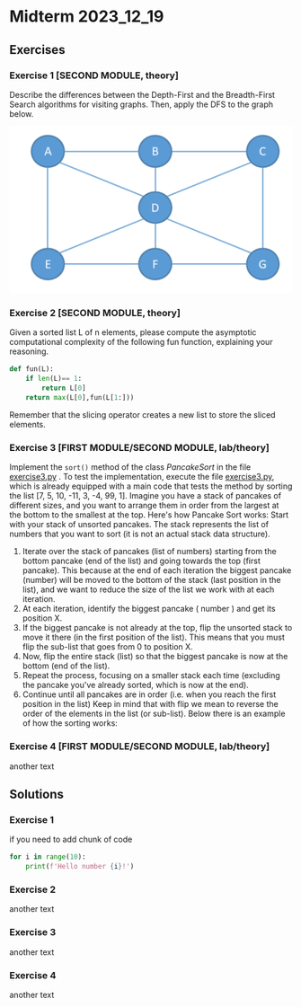 # Midterm 2023_12_19

## Exercises

### Exercise 1 [SECOND MODULE, theory]

Describe the differences between the Depth-First and the Breadth-First Search algorithms for visiting graphs. Then, apply the DFS to the graph below.

![](ex1.png)

### Exercise 2 [SECOND MODULE, theory]

Given a sorted list L of n elements, please compute the asymptotic computational
complexity of the following fun function, explaining your reasoning.

```python
def fun(L):
	if len(L)== 1:
		return L[0]
	return max(L[0],fun(L[1:]))
```
Remember that the slicing operator creates a new list to store the sliced elements.

### Exercise 3 [FIRST MODULE/SECOND MODULE, lab/theory]

Implement the ```sort()``` method of the class *PancakeSort* in the file [exercise3.py](exercise3.py) . To test the
implementation, execute the file [exercise3.py](/exams/2023_12_19/qcb/exercise3.py), which is already equipped with a main
code that tests the method by sorting the list [7, 5, 10, -11, 3, -4, 99, 1].
Imagine you have a stack of pancakes of different sizes, and you want to arrange them in
order from the largest at the bottom to the smallest at the top. Here's how Pancake Sort
works:
Start with your stack of unsorted pancakes. The stack represents the list of numbers that
you want to sort (it is not an actual stack data structure).
	
1. Iterate over the stack of pancakes (list of numbers) starting from the bottom
pancake (end of the list) and going towards the top (first pancake). This because
at the end of each iteration the biggest pancake (number) will be moved to the
bottom of the stack (last position in the list), and we want to reduce the size of the list we work with at each iteration.
2. At each iteration, identify the biggest pancake ( number ) and get its position X.
3. If the biggest pancake is not already at the top, flip the unsorted stack to move it
there (in the first position of the list). This means that you must flip the sub-list that
goes from 0 to position X.
4. Now, flip the entire stack (list) so that the biggest pancake is now at the bottom
(end of the list).
5. Repeat the process, focusing on a smaller stack each time (excluding the pancake
you've already sorted, which is now at the end).
6. Continue until all pancakes are in order (i.e. when you reach the first position in the
list)
Keep in mind that with flip we mean to reverse the order of the elements in the list (or
sub-list). Below there is an example of how the sorting works:

### Exercise 4 [FIRST MODULE/SECOND MODULE, lab/theory]
another text



## Solutions

### Exercise 1

if you need to add chunk of code

```python
for i in range(10):
	print(f'Hello number {i}!')

```

### Exercise 2

another text

### Exercise 3

another text

### Exercise 4
another text
